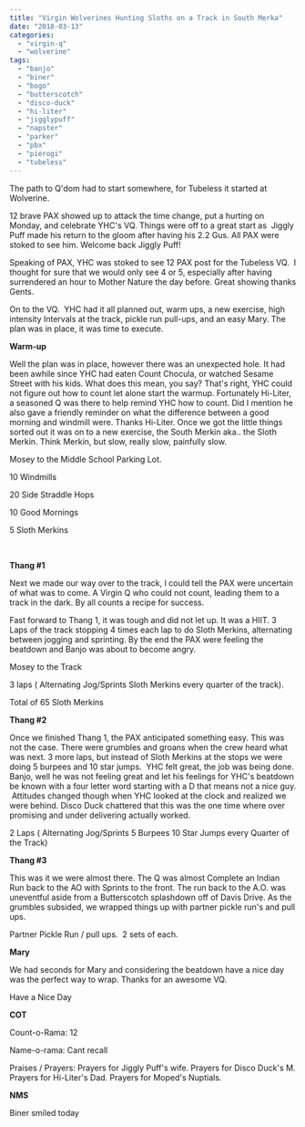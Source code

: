 ```yaml
---
title: "Virgin Wolverines Hunting Sloths on a Track in South Merka"
date: "2018-03-13"
categories: 
  - "virgin-q"
  - "wolverine"
tags: 
  - "banjo"
  - "biner"
  - "bogo"
  - "butterscotch"
  - "disco-duck"
  - "hi-liter"
  - "jigglypuff"
  - "napster"
  - "parker"
  - "pbx"
  - "pierogi"
  - "tubeless"
---
```


The path to Q'dom had to start somewhere, for Tubeless it started at Wolverine.

12 brave PAX showed up to attack the time change, put a hurting on Monday, and celebrate YHC's VQ. Things were off to a great start as  Jiggly Puff made his return to the gloom after having his 2.2 Gus. All PAX were stoked to see him. Welcome back Jiggly Puff!

Speaking of PAX, YHC was stoked to see 12 PAX post for the Tubeless VQ.  I thought for sure that we would only see 4 or 5, especially after having surrendered an hour to Mother Nature the day before. Great showing thanks Gents.

On to the VQ.  YHC had it all planned out, warm ups, a new exercise, high intensity Intervals at the track, pickle run pull-ups, and an easy Mary. The plan was in place, it was time to execute.

**Warm-up**

Well the plan was in place, however there was an unexpected hole. It had been awhile since YHC had eaten Count Chocula, or watched Sesame Street with his kids. What does this mean, you say? That's right, YHC could not figure out how to count let alone start the warmup. Fortunately Hi-Liter, a seasoned Q was there to help remind YHC how to count. Did I mention he also gave a friendly reminder on what the difference between a good morning and windmill were. Thanks Hi-Liter. Once we got the little things sorted out it was on to a new exercise, the South Merkin aka.. the Sloth Merkin. Think Merkin, but slow, really slow, painfully slow.

Mosey to the Middle School Parking Lot.

10 Windmills

20 Side Straddle Hops

10 Good Mornings

5 Sloth Merkins

 

**Thang #1**

Next we made our way over to the track, I could tell the PAX were uncertain of what was to come. A Virgin Q who could not count, leading them to a track in the dark. By all counts a recipe for success.

Fast forward to Thang 1, it was tough and did not let up. It was a HIIT. 3 Laps of the track stopping 4 times each lap to do Sloth Merkins, alternating between jogging and sprinting. By the end the PAX were feeling the beatdown and Banjo was about to become angry.

Mosey to the Track

3 laps ( Alternating Jog/Sprints Sloth Merkins every quarter of the track).

Total of 65 Sloth Merkins

**Thang #2**

Once we finished Thang 1, the PAX anticipated something easy. This was not the case. There were grumbles and groans when the crew heard what was next. 3 more laps, but instead of Sloth Merkins at the stops we were doing 5 burpees and 10 star jumps.  YHC felt great, the job was being done. Banjo, well he was not feeling great and let his feelings for YHC's beatdown be known with a four letter word starting with a D that means not a nice guy.  Attitudes changed though when YHC looked at the clock and realized we were behind. Disco Duck chattered that this was the one time where over promising and under delivering actually worked.

2 Laps ( Alternating Jog/Sprints 5 Burpees 10 Star Jumps every Quarter of the Track)

**Thang #3**

This was it we were almost there. The Q was almost Complete an Indian Run back to the AO with Sprints to the front. The run back to the A.O. was uneventful aside from a Butterscotch splashdown off of Davis Drive. As the grumbles subsided, we wrapped things up with partner pickle run's and pull ups.

Partner Pickle Run / pull ups.  2 sets of each.

**Mary**

We had seconds for Mary and considering the beatdown have a nice day was the perfect way to wrap. Thanks for an awesome VQ.

Have a Nice Day

**COT**

Count-o-Rama: 12

Name-o-rama: Cant recall

Praises / Prayers: Prayers for Jiggly Puff's wife. Prayers for Disco Duck's M. Prayers for Hi-Liter's Dad. Prayers for Moped's Nuptials.

**NMS** 

Biner smiled today
